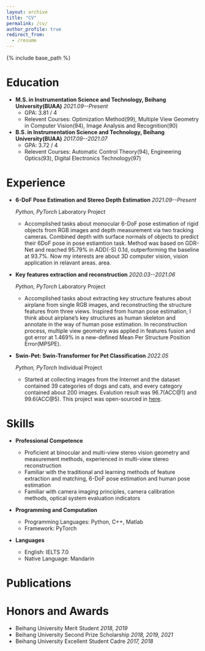 ```yaml
---
layout: archive
title: "CV"
permalink: /cv/
author_profile: true
redirect_from:
  - /resume
---
```


{% include base_path %}

Education
======
* **M.S. in Instrumentation Science and Technology, Beihang University(BUAA)** *2021.09--Present*
  * GPA: 3.81 / 4
  * Relevent Courses: Optimization Method(99), Multiple View Geometry in Computer Vision(94), Image Analysis and Recognition(90)
* **B.S. in Instrumentation Science and Technology, Beihang University(BUAA)** *2017.09--2021.07*
  * GPA: 3.72 / 4
  * Relevent Courses: Automatic Control Theory(94), Engineering Optics(93), Digital Electronics Technology(97)

Experience
======
* **6-DoF Pose Estimation and Stereo Depth Estimation** *2021.09--Present*

  *Python, PyTorch* Laboratory Project
  * Accomplished tasks about monocular 6-DoF pose estimation of rigid objects from RGB images and depth measurement via two tracking cameras. Combined depth with surface normals of objects to predict their 6DoF pose in pose estiamtion task. Method was based on GDR-Net and reached 95.79% in ADD(-S) 0.1d, outperforming the baseline at 93.7%. Now my interests are about 3D computer vision, vision application in relavant areas.
area.

* **Key features extraction and reconstruction** *2020.03--2021.06*
 
  *Python, PyTorch* Laboratory Project
  * Accomplished tasks about extracting key structure features about airplane from single RGB images, and reconstructing the structure features from three views. Inspired from human pose estimation, I think about airplane’s key structures as human skeleton and annotate in the way of human pose estimation. In reconstruction process, multiple view geometry was applied in features fusion and got error at 1.469% in a new-defined Mean Per
Structure Position Error(MPSPE).

* **Swin-Pet: Swin-Transformer for Pet Classification** *2022.05*
 
  *Python, PyTorch* Individual Project
  * Started at collecting images from the Internet and the dataset contained 39 categories of dogs and cats, and every category contained about 200 images. Evalution result was 96.7(ACC@1) and 99.6(ACC@5). This project was open-sourced in [here](https://github.com/lukahola/Swin-Pet).
 
Skills
======
* **Professional Competence**
  * Proficient at binocular and multi-view stereo vision geometry and measurement methods, experienced in multi-view stereo reconstruction
  * Familiar with the traditional and learning methods of feature extraction and matching, 6-DoF pose estimation and human pose estimation
  * Familiar with camera imaging principles, camera calibration methods, optical system evaluation indicators
  
* **Programming and Computation**
  * Programming Languages: Python, C++, Matlab
  * Framework: PyTorch
   
* **Languages**
  * English: IELTS 7.0
  * Native Language: Mandarin

Publications
======

  
Honors and Awards
======
* Beihang University Merit Student  *2018, 2019*
* Beihang University Second Prize Scholarship  *2018, 2019, 2021*
* Beihang University Excellent Student Cadre  *2017, 2018*
